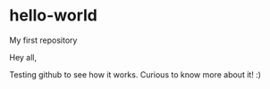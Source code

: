 # hello-world
My first repository

Hey all,

Testing github to see how it works. Curious to know more about it! :)
